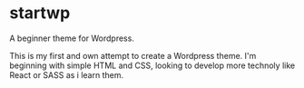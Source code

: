 # startwp
A beginner theme for Wordpress.

This is my first and own attempt to create a Wordpress theme. I'm beginning with simple HTML and CSS, looking to develop more technoly like React or SASS as i learn them.
